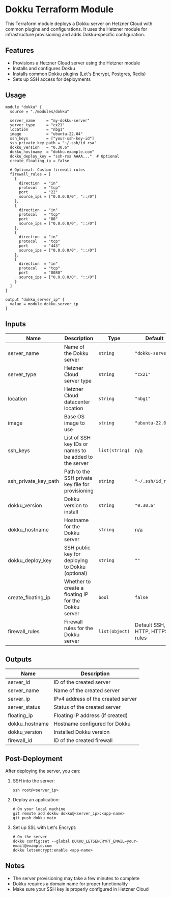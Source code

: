 # Dokku Terraform Module

This Terraform module deploys a Dokku server on Hetzner Cloud with common plugins and configurations. It uses the Hetzner module for infrastructure provisioning and adds Dokku-specific configuration.

## Features

- Provisions a Hetzner Cloud server using the Hetzner module
- Installs and configures Dokku
- Installs common Dokku plugins (Let's Encrypt, Postgres, Redis)
- Sets up SSH access for deployments

## Usage

```hcl
module "dokku" {
  source = "./modules/dokku"

  server_name     = "my-dokku-server"
  server_type     = "cx21"
  location        = "nbg1"
  image           = "ubuntu-22.04"
  ssh_keys        = ["your-ssh-key-id"]
  ssh_private_key_path = "~/.ssh/id_rsa"
  dokku_version   = "0.30.6"
  dokku_hostname  = "dokku.example.com"
  dokku_deploy_key = "ssh-rsa AAAA..."  # Optional
  create_floating_ip = false

  # Optional: Custom firewall rules
  firewall_rules = [
    {
      direction  = "in"
      protocol   = "tcp"
      port       = "22"
      source_ips = ["0.0.0.0/0", "::/0"]
    },
    {
      direction  = "in"
      protocol   = "tcp"
      port       = "80"
      source_ips = ["0.0.0.0/0", "::/0"]
    },
    {
      direction  = "in"
      protocol   = "tcp"
      port       = "443"
      source_ips = ["0.0.0.0/0", "::/0"]
    },
    {
      direction  = "in"
      protocol   = "tcp"
      port       = "8080"
      source_ips = ["0.0.0.0/0", "::/0"]
    }
  ]
}

output "dokku_server_ip" {
  value = module.dokku.server_ip
}
```

## Inputs

| Name | Description | Type | Default | Required |
|------|-------------|------|---------|:--------:|
| server_name | Name of the Dokku server | `string` | `"dokku-server"` | no |
| server_type | Hetzner Cloud server type | `string` | `"cx21"` | no |
| location | Hetzner Cloud datacenter location | `string` | `"nbg1"` | no |
| image | Base OS image to use | `string` | `"ubuntu-22.04"` | no |
| ssh_keys | List of SSH key IDs or names to be added to the server | `list(string)` | n/a | yes |
| ssh_private_key_path | Path to the SSH private key file for provisioning | `string` | `"~/.ssh/id_rsa"` | no |
| dokku_version | Dokku version to install | `string` | `"0.30.6"` | no |
| dokku_hostname | Hostname for the Dokku server | `string` | n/a | yes |
| dokku_deploy_key | SSH public key for deploying to Dokku (optional) | `string` | `""` | no |
| create_floating_ip | Whether to create a floating IP for the Dokku server | `bool` | `false` | no |
| firewall_rules | Firewall rules for the Dokku server | `list(object)` | Default SSH, HTTP, HTTPS rules | no |

## Outputs

| Name | Description |
|------|-------------|
| server_id | ID of the created server |
| server_name | Name of the created server |
| server_ip | IPv4 address of the created server |
| server_status | Status of the created server |
| floating_ip | Floating IP address (if created) |
| dokku_hostname | Hostname configured for Dokku |
| dokku_version | Installed Dokku version |
| firewall_id | ID of the created firewall |

## Post-Deployment

After deploying the server, you can:

1. SSH into the server:
   ```
   ssh root@<server_ip>
   ```

2. Deploy an application:
   ```
   # On your local machine
   git remote add dokku dokku@<server_ip>:<app-name>
   git push dokku main
   ```

3. Set up SSL with Let's Encrypt:
   ```
   # On the server
   dokku config:set --global DOKKU_LETSENCRYPT_EMAIL=your-email@example.com
   dokku letsencrypt:enable <app-name>
   ```

## Notes

- The server provisioning may take a few minutes to complete
- Dokku requires a domain name for proper functionality
- Make sure your SSH key is properly configured in Hetzner Cloud
